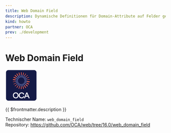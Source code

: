 ```yaml
---
title: Web Domain Field
description: Dynamische Definitionen für Domain-Attribute auf Felder generieren.
kind: howto
partner: OCA
prev: ./development
---
```


# Web Domain Field

![icon_oca_app](attachments/icon_oca_app.png)

{{ $frontmatter.description }}

Technischer Name: `web_domain_field`\
Repository: <https://github.com/OCA/web/tree/16.0/web_domain_field>
